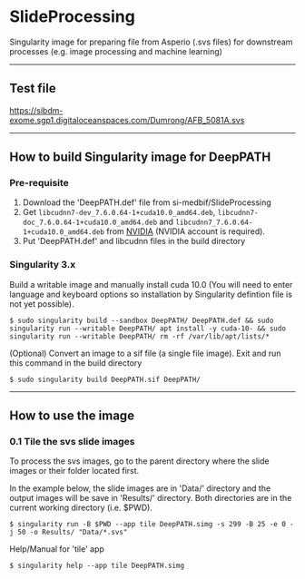 # SlideProcessing
Singularity image for preparing file from Asperio (.svs files) for downstream processes (e.g. image processing and machine learning)

---
## Test file
https://sibdm-exome.sgp1.digitaloceanspaces.com/Dumrong/AFB_5081A.svs

---
## How to build Singularity image for DeepPATH

### Pre-requisite
1. Download the 'DeepPATH.def' file from si-medbif/SlideProcessing
2. Get `libcudnn7-dev_7.6.0.64-1+cuda10.0_amd64.deb`, `libcudnn7-doc_7.6.0.64-1+cuda10.0_amd64.deb` and `libcudnn7_7.6.0.64-1+cuda10.0_amd64.deb` from [NVIDIA](https://developer.nvidia.com/rdp/form/cudnn-download-survey) (NVIDIA account is required).
3. Put 'DeepPATH.def' and libcudnn files in the build directory

### Singularity 3.x
Build a writable image and manually install cuda 10.0 (You will need to enter language and keyboard options so installation by Singularity defintion file is not yet possible).
```shell
$ sudo singularity build --sandbox DeepPATH/ DeepPATH.def && sudo singularity run --writable DeepPATH/ apt install -y cuda-10- && sudo singularity run --writable DeepPATH/ rm -rf /var/lib/apt/lists/*
```

(Optional) Convert an image to a sif file (a single file image). Exit and run this command in the build directory
```shell
$ sudo singularity build DeepPATH.sif DeepPATH/
```

---
## How to use the image

### 0.1 Tile the svs slide images

To process the svs images, go to the parent directory where the slide images or their folder located first. 

In the example below, the slide images are in 'Data/' directory and the output images will be save in 'Results/' directory. Both directories are in the current working directory (i.e. $PWD).

```shell
$ singularity run -B $PWD --app tile DeepPATH.simg -s 299 -B 25 -e 0 -j 50 -o Results/ "Data/*.svs"
```
Help/Manual for 'tile' app
```shell
$ singularity help --app tile DeepPATH.simg 
```

